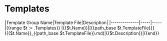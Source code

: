 # **Templates**

|Template Group Name|Template File|Description|
|--------------|-----|-----|{{range  $t := .Templates}}
|{{$t.Name}}|[{{path_base $t.TemplateFile}}]({{$t.Name}}_{{path_base $t.TemplateFile}}.md)|{{$t.Description}}|{{end}}

